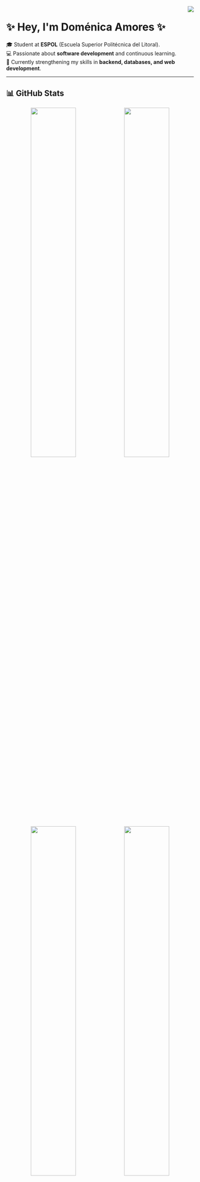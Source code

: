 <img align="right" src="https://visitor-badge.laobi.icu/badge?page_id=dkac14.dkac14">

# ✨ Hey, I'm Doménica Amores ✨  

🎓 Student at **ESPOL** (Escuela Superior Politécnica del Litoral).  
💻 Passionate about **software development** and continuous learning.  
🚀 Currently strengthening my skills in **backend, databases, and web development**.  

---

## 📊 GitHub Stats  

<p align="center">
  <img src="https://github-readme-stats.vercel.app/api?username=dkac14&show_icons=true&theme=tokyonight&count_private=true" width="49%">
  <img src="https://github-readme-streak-stats.herokuapp.com/?user=dkac14&theme=tokyonight&hide_border=true" width="49%">
</p>  

<p align="center">
  <img src="https://github-readme-stats.vercel.app/api/top-langs/?username=dkac14&layout=compact&theme=tokyonight" width="49%">
  <img src="https://github-profile-summary-cards.vercel.app/api/cards/profile-details?username=dkac14&theme=tokyonight" width="49%">
</p>

<p align="center">
  <img src="https://github-profile-summary-cards.vercel.app/api/cards/repos-per-language?username=dkac14&theme=tokyonight" width="49%">
  <img src="https://github-profile-summary-cards.vercel.app/api/cards/most-commit-language?username=dkac14&theme=tokyonight" width="49%">
</p>  

---

## 🛠️ Languages & Technologies  

<p align="center">
  <img src="https://img.shields.io/badge/Python-3776AB.svg?style=for-the-badge&logo=python&logoColor=white" alt="Python">
  <img src="https://img.shields.io/badge/Java-ED8B00.svg?style=for-the-badge&logo=openjdk&logoColor=white" alt="Java">
  <img src="https://img.shields.io/badge/C-A8B9CC.svg?style=for-the-badge&logo=c&logoColor=black" alt="C">
  <img src="https://img.shields.io/badge/HTML5-E34F26.svg?style=for-the-badge&logo=html5&logoColor=white" alt="HTML">
  <img src="https://img.shields.io/badge/CSS3-1572B6.svg?style=for-the-badge&logo=css3&logoColor=white" alt="CSS">
  <img src="https://img.shields.io/badge/JavaScript-F7DF1E.svg?style=for-the-badge&logo=javascript&logoColor=black" alt="JavaScript">
  <img src="https://img.shields.io/badge/SQL-4479A1.svg?style=for-the-badge&logo=mysql&logoColor=white" alt="SQL">
</p>  

---

## 🌐 Connect with me  

<p align="center">
  <a href="https://www.instagram.com/dnsawm.ftk?igsh=ajA0d2E0ajhxdGl6" target="_blank">
    <img src="https://img.shields.io/badge/Instagram-E4405F.svg?style=for-the-badge&logo=instagram&logoColor=white" alt="Instagram">
  </a>
  <a href="https://discordapp.com/users/dnsawm.ftk" target="_blank">
    <img src="https://img.shields.io/badge/Discord-5865F2.svg?style=for-the-badge&logo=discord&logoColor=white" alt="Discord">
  </a>
</p>  

---

✨ *Always seeking new challenges and clean lines of code.*  
⭐️ From [dkac14](https://github.com/dkac14)  

